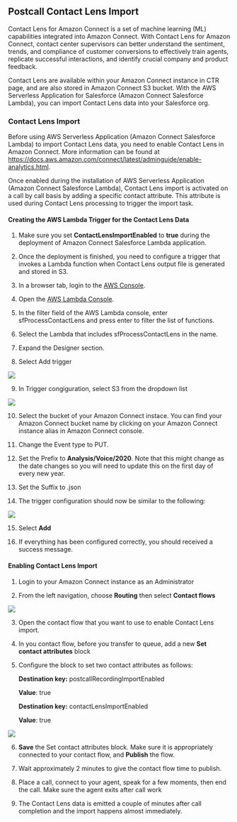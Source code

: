 <h2 class="toc">Postcall Contact Lens Import</h2>

Contact Lens for Amazon Connect is a set of machine learning (ML) capabilities integrated into Amazon Connect. With Contact Lens for Amazon Connect, contact center supervisors can better understand the sentiment, trends, and compliance of customer conversions to effectively train agents, replicate successful interactions, and identify crucial company and product feedback. 

Contact Lens are available within your Amazon Connect instance in CTR page, and are also stored in Amazon Connect S3 bucket. With the AWS Serverless Application for Salesforce (Amazon Connect Salesforce Lambda), you can import Contact Lens data into your Salesforce org. 

<h3 class="toc">Contact Lens Import</h3>

Before using AWS Serverless Application (Amazon Connect Salesforce Lambda) to import Contact Lens data, you need to enable Contact Lens in Amazon Connect. More information can be found at <https://docs.aws.amazon.com/connect/latest/adminguide/enable-analytics.html>.

Once enabled during the installation of AWS Serverless Application (Amazon Connect Salesforce Lambda), Contact Lens import is activated on a call by call basis by adding a specific contact attribute. This attribute is used during Contact Lens processing to trigger the import task.

<h4 class="toc">Creating the AWS Lambda Trigger for the Contact Lens Data</h4>

1. Make sure you set **ContactLensImportEnabled** to **true** during the deployment of Amazon Connect Salesforce Lambda application.

2. Once the deployment is finished, you need to configure a trigger that invokes a Lambda function when Contact Lens output file is generated and stored in S3.

3. In a browser tab, login to the [AWS Console](https://console.aws.amazon.com/).

4. Open the [AWS Lambda Console](https://console.aws.amazon.com/lambda/home).

5. In the filter field of the AWS Lambda console, enter sfProcessContactLens and press enter to filter the list of functions.

6. Select the Lambda that includes sfProcessContactLens in the name.

7. Expand the Designer section.

8. Select Add trigger

<img src="../media/contactlenslambda-1.png" />

9. In Trigger congiguration, select S3 from the dropdown list

<img src="../media/image188.png" />

10. Select the bucket of your Amazon Connect instace. You can find your Amazon Connect bucket name by clicking on your Amazon Connect instance alias in Amazon Connect console.

11.  Change the Event type to PUT.

12. Set the Prefix to **Analysis/Voice/2020**. Note that this might change as the date changes so you will need to update this on the first day of every new year. 

13. Set the Suffix to .json

14. The trigger configuration should now be similar to the following:

<img src="../media/contactlenslambda-2.png" />

15. Select **Add**

16. If everything has been configured correctly, you should received a success message. 

<h4 class="toc">Enabling Contact Lens Import</h4>

1. Login to your Amazon Connect instance as an Administrator

2. From the left navigation, choose **Routing** then select **Contact         flows**

<img src="../media/image201.png" />

3.  Open the contact flow that you want to use to enable Contact Lens
    import.

4.  In you contact flow, before you transfer to queue, add a new **Set
    contact attributes** block

5. Configure the block to set two contact attributes as follows:

    **Destination key:** postcallRecordingImportEnabled 
    
    **Value**: true

    **Destination key:** contactLensImportEnabled 
    
    **Value**: true

<img src="../media/contactlenslambda-3.png" />

6.  **Save** the Set contact attributes block. Make sure it is
    appropriately connected to your contact flow, and **Publish** the
    flow.

7.  Wait approximately 2 minutes to give the contact flow time to
    publish.

8.  Place a call, connect to your agent, speak for a few moments, then
    end the call. Make sure the agent exits after call work

9.  The Contact Lens data is emitted a couple of minutes after call            completion and the import happens almost immediately.